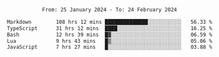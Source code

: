 <div align="center">
<p style="text-align: center;">
<!--START_SECTION:waka-->

```txt
From: 25 January 2024 - To: 24 February 2024

Markdown        108 hrs 12 mins ██████████████░░░░░░░░░░░   56.33 %
TypeScript      31 hrs 12 mins  ████░░░░░░░░░░░░░░░░░░░░░   16.25 %
Bash            12 hrs 39 mins  █▓░░░░░░░░░░░░░░░░░░░░░░░   06.59 %
Lua             9 hrs 43 mins   █▒░░░░░░░░░░░░░░░░░░░░░░░   05.06 %
JavaScript      7 hrs 27 mins   █░░░░░░░░░░░░░░░░░░░░░░░░   03.88 %
```

<!--END_SECTION:waka-->
</p>
</div>
